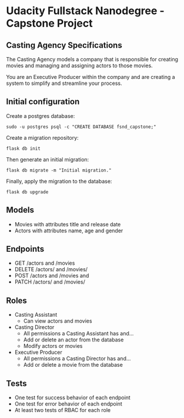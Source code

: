 # Udacity Fullstack Nanodegree -  Capstone Project

## Casting Agency Specifications

The Casting Agency models a company that is responsible for creating movies and managing and assigning actors to those movies.

You are an Executive Producer within the company and are creating a system to simplify and streamline your process.

## Initial configuration

Create a postgres database:

```shell
sudo -u postgres psql -c "CREATE DATABASE fsnd_capstone;"
```

Create a migration repository:

```shell
flask db init
```

Then generate an initial migration:

```shell
flask db migrate -m "Initial migration."
```

Finally, apply the migration to the database:

```shell
flask db upgrade
```

## Models

* Movies with attributes title and release date
* Actors with attributes name, age and gender

## Endpoints

* GET /actors and /movies
* DELETE /actors/ and /movies/
* POST /actors and /movies and
* PATCH /actors/ and /movies/

## Roles

* Casting Assistant
  * Can view actors and movies
* Casting Director
  * All permissions a Casting Assistant has and...
  * Add or delete an actor from the database
  * Modify actors or movies
* Executive Producer
  * All permissions a Casting Director has and...
  * Add or delete a movie from the database

## Tests

* One test for success behavior of each endpoint
* One test for error behavior of each endpoint
* At least two tests of RBAC for each role
